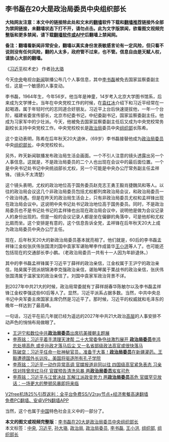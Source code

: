  <h2>李书磊在20大是政治局委员中央组织部长</h2> <p class="notice"><b>大陆网友注意：本文中的链接除此处和文末的<a href="https://github.com/bannedbook/fanqiang" >翻墙</a>软件下载和<a href="https://github.com/killgcd/justmysocks/blob/master/README.md">翻墙推荐</a>链接外全部为禁网链接，未翻墙状态下打不开，请勿点击。此为文字版禁闻，欲看图文视频完整版和更多禁闻，请下载<a href="https://github.com/bannedbook/fanqiang">翻墙软件或APP</a>后翻墙上禁闻网。</p><p>备注：翻墙看新闻非常安全，翻墙以真实身份发表敏感言论有一定风险，但只看不说则没有任何风险，翻的人太多，政府管不过来，也不管。信息自由是天赋人权，请放心大胆的翻墙。</b></p>  <div class="entry"> <p><a href="https://www.bannedbook.org/bnews/wp-content/uploads/2020/12/sdl.jpg"></a>《<a href="https://www.bannedbook.org/bnews/tag/%e4%b9%a0%e8%bf%91%e5%b9%b3/" class="st_tag internal_tag" rel="tag" title="标签 习近平 下的日志">习近平</a>权术史》 作者<a href="https://www.bannedbook.org/bnews/tag/%e5%ad%99%e5%a4%a7%e9%aa%86/" class="st_tag internal_tag" rel="tag" title="标签 孙大骆 下的日志">孙大骆</a></p> <p>今天<a href="https://www.bannedbook.org/bnews/tag/%E4%B8%AD%E5%A4%AE/" class="st_tag internal_tag" rel="tag" title="标签 中央 下的日志">中央</a>电视台<span class='wp_keywordlink_affiliate'><a href="https://www.bannedbook.org/" title="新闻">新闻</a></span>联播公布几个人事信息，其中<a href="https://www.bannedbook.org/bnews/tag/%e6%9d%8e%e4%b9%a6%e7%a3%8a/" class="st_tag internal_tag" rel="tag" title="标签 李书磊 下的日志">李书磊</a>被免去国家监察委副主任，这是一个敏感的人事变动。</p>  <p>李书磊，1964年生，今年56岁。他当年是神童，14岁考入北京大学图书馆系，后来成为文学博士。当年在中央党校工作的时候，在<span class='wp_keywordlink'><a href="https://www.bannedbook.org/forum10/topic381.html" title="袁红冰" target="_blank">袁红冰</a></span>介绍下和习近平经常在一起喝酒，属于年轻时代的志同道合好朋友。习近平上台后快速提拔他，一年一个台阶，福建省委宣传部长，北京市纪委书记，中纪委副书记，国家监察委副主任。他成为习家军中的少壮派。今天，他被免去国家监察委副主任后又成为中央党校常务副校长主持中央党校工作。中央党校校长是<a href="https://www.bannedbook.org/bnews/tag/%e6%94%bf%e6%b2%bb%e5%b1%80/" class="st_tag internal_tag" rel="tag" title="标签 政治局 下的日志">政治局</a>委员中央<a href="https://www.bannedbook.org/bnews/tag/%E7%BB%84%E7%BB%87%E9%83%A8/" class="st_tag internal_tag" rel="tag" title="标签 组织部 下的日志">组织部</a>长陈希。</p> <p>这个变动表明，陈希在后年秋天20大退休，（69岁）李书磊接替他成为<a href="https://www.bannedbook.org/bnews/tag/%e6%94%bf%e6%b2%bb%e5%b1%80%e5%a7%94%e5%91%98/" class="st_tag internal_tag" rel="tag" title="标签 政治局委员 下的日志">政治局委员</a>中央<a href="https://www.bannedbook.org/bnews/tag/%e7%bb%84%e7%bb%87%e9%83%a8%e9%95%bf/" class="st_tag internal_tag" rel="tag" title="标签 组织部长 下的日志">组织部长</a>，中央党校校长。</p>  <p>另外，昨天新闻联播发布政治局生活会画面。一个不引人注意的镜头透露出另一个人事信息。这就是，不是政治局委员的二个人也出现在会议中的最后面位置。一个是中央书记处书记中央统战部长尤权，另一个可能是中央办公厅常务副主任孟祥锋。（镜头不太清楚）</p> <p>这个镜头表明，尤权的政治地位高于国务委员赵克志王勇王毅肖捷魏凤和等人。以往的政治局会议这几个非政治局委员包括尤权都列席政治局会议，和政治局委员一个政治待遇。但是在昨天的政治局生活会上，只有非政治局委员尤权和孟祥锋出现在政治局会议中。这说明中央书记处书记政治地位高于国务委员。同时，不是政治局委员也不是书记处书记的孟祥锋也出现在政治局会议中，说明他是做为会议记录人的身份出现的。但是一般的会议记录人都是坐在偏僻的角落中，可是他却和尤权比肩而坐。这个安排是有意的，这个信息告诉全党，孟祥锋在后年秋天20大上成为政治局委员中央办公厅主任。</p>  <p>现在，后年秋天20大的新政治局委员基本就亮相了。他们就是，60后的李书磊孟祥锋江金权张庆伟张国清刘国中袁家军谌贻琴李作成苗华<a href="https://www.bannedbook.org/bnews/tag/%e7%8e%8b%e5%b0%8f%e6%b4%aa/" class="st_tag internal_tag" rel="tag" title="标签 王小洪 下的日志">王小洪</a>等人了。也可能还包括现在的交通部长李小鹏。（老政治局委员一共有十一人因为年龄退休。）</p> <p>其中的李书磊孟祥锋属于习近平丁薛祥的政治亲信，江金权属于王沪宁的政治亲信，陆昊属于团派胡锦涛李克强政治亲信，谌贻琴属于栗战书的政治亲信，张庆伟张国清属于温家宝的政治亲信了。刘国中袁家军政治背景不详。</p>  <p>到2027年中共21大的时候，政治局常委就有丁薛祥胡春华陈敏尔以及李书磊孟祥锋江金权李强这些60后等人了。显然，习近平派系占据多数。当然，中共中央总书记中央军委主席国家主席仍然是习近平了。那时候，习近平的权威就和毛泽东的晚年一样达到了最高峰。</p> <p>一句话，习近平在前几年就已经为遥远的2027年中共21大政治<span class='wp_keywordlink_affiliate'><a href="https://www.bannedbook.org/bnews/ccpdope/" title="中共高层内幕" target="_blank">高层</a></span>的人事安排不动声色的悄悄布局做眼了。</p> <ul class='op-related-articles' title='相关阅读'> <li><a href='https://www.bannedbook.org/bnews/baitai/20201019/1416631.html' target='_blank'>王沪宁和数位中共<b>政治局委员</b>出席抗美援朝主题展</a></li> <li><a href='https://www.bannedbook.org/bnews/comments/20200906/1391904.html' target='_blank'>李燕铭：习近平着手清理天津帮 二十大常委争夺战激烈展开 <b>政治局委员</b>李鸿忠处境高危 或步孙政才落马后尘 又一名省部级政法高官或很快落马</a></li> <li><a href='https://www.bannedbook.org/bnews/bannedvideo/20200903/1390098.html' target='_blank'>陈破空：习近平任命一批神秘官员，准备干大事！<b>政治局委员</b>在新疆灌药。王毅遭德国外长训斥。美国将驱逐所有孔子学院</a></li> <li><a href='https://www.bannedbook.org/bnews/comments/20200828/1387216.html' target='_blank'>李燕铭：习近平一动作异常高调 官媒报道非同以往 四国级高官紧急表态 习亲信对阵曾庆红马仔 官媒预告清洗风暴 两<b>政治局委员</b>岌岌可危</a></li> <li><a href='https://www.bannedbook.org/bnews/comments/20200824/1385026.html' target='_blank'>李燕铭：习近平与江曾决战 瓦解江派政变势力 两<b>政治局委员</b>高危 官媒罕见放话：一场更大的整顿风暴即将来临</a></li> </ul> <p class="texttj"> <a href="https://www.bannedbook.org/forum23/topic22702.html" target="_blank">V2free机场25%引荐返利：全平台免费SS/V2ray节点+经济套餐高速翻墙</a><br/> <a href="https://github.com/bannedbook/fanqiang/wiki/%E7%A6%81%E9%97%BB%E7%BD%91%E5%AE%89%E5%8D%93%E7%BF%BB%E5%A2%99%E6%96%B0%E9%97%BBAPP" target="_blank">免费PC翻墙、安卓VPN翻墙APP</a></p><p>当然，这个也属于<span class='wp_keywordlink_affiliate'><a href="https://www.bannedbook.org/" title="中国" target="_blank">中国</a></span>特色社会主义中的一部分了。</p><a name='sharetosocial'></a>       <div><b>本文的图文或视频完整版</b>：<a href='https://www.bannedbook.org/bnews/cbnews/20201227/1455758.html'>李书磊在20大是政治局委员中央组织部长</a></div>  </div><!--END ENTRY--> <div class="postfooter"> <div>本文标签：<a href="https://www.bannedbook.org/bnews/tag/%E4%B8%AD%E5%A4%AE/" rel="tag">中央</a>, <a href="https://www.bannedbook.org/bnews/tag/%e4%b9%a0%e8%bf%91%e5%b9%b3/" rel="tag">习近平</a>, <a href="https://www.bannedbook.org/bnews/tag/%e5%ad%99%e5%a4%a7%e9%aa%86/" rel="tag">孙大骆</a>, <a href="https://www.bannedbook.org/bnews/tag/%e6%94%bf%e6%b2%bb%e5%b1%80/" rel="tag">政治局</a>, <a href="https://www.bannedbook.org/bnews/tag/%e6%94%bf%e6%b2%bb%e5%b1%80%e5%a7%94%e5%91%98/" rel="tag">政治局委员</a>, <a href="https://www.bannedbook.org/bnews/tag/%e6%9d%8e%e4%b9%a6%e7%a3%8a/" rel="tag">李书磊</a>, <a href="https://www.bannedbook.org/bnews/tag/%e7%8e%8b%e5%b0%8f%e6%b4%aa/" rel="tag">王小洪</a>, <a href="https://www.bannedbook.org/bnews/tag/%E7%BB%84%E7%BB%87%E9%83%A8/" rel="tag">组织部</a>, <a href="https://www.bannedbook.org/bnews/tag/%e7%bb%84%e7%bb%87%e9%83%a8%e9%95%bf/" rel="tag">组织部长</a></div>  </div><!--END POSTFOOTER--> 
